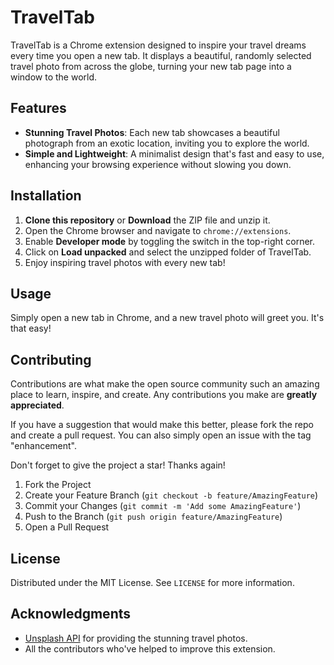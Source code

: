 # TravelTab

TravelTab is a Chrome extension designed to inspire your travel dreams every time you open a new tab. It displays a beautiful, randomly selected travel photo from across the globe, turning your new tab page into a window to the world.

## Features

- **Stunning Travel Photos**: Each new tab showcases a beautiful photograph from an exotic location, inviting you to explore the world.
- **Simple and Lightweight**: A minimalist design that's fast and easy to use, enhancing your browsing experience without slowing you down.

## Installation

1. **Clone this repository** or **Download** the ZIP file and unzip it.
2. Open the Chrome browser and navigate to `chrome://extensions`.
3. Enable **Developer mode** by toggling the switch in the top-right corner.
4. Click on **Load unpacked** and select the unzipped folder of TravelTab.
5. Enjoy inspiring travel photos with every new tab!

## Usage

Simply open a new tab in Chrome, and a new travel photo will greet you. It's that easy!

## Contributing

Contributions are what make the open source community such an amazing place to learn, inspire, and create. Any contributions you make are **greatly appreciated**.

If you have a suggestion that would make this better, please fork the repo and create a pull request. You can also simply open an issue with the tag "enhancement".

Don't forget to give the project a star! Thanks again!

1. Fork the Project
2. Create your Feature Branch (`git checkout -b feature/AmazingFeature`)
3. Commit your Changes (`git commit -m 'Add some AmazingFeature'`)
4. Push to the Branch (`git push origin feature/AmazingFeature`)
5. Open a Pull Request

## License

Distributed under the MIT License. See `LICENSE` for more information.

## Acknowledgments

- [Unsplash API](https://unsplash.com/developers) for providing the stunning travel photos.
- All the contributors who've helped to improve this extension.

